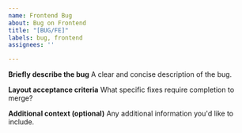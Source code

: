 ```yaml
---
name: Frontend Bug
about: Bug on Frontend
title: "[BUG/FE]"
labels: bug, frontend
assignees: ''

---
```


**Briefly describe the bug**
A clear and concise description of the bug.

**Layout acceptance criteria**
What specific fixes require completion to merge?

**Additional context (optional)**
Any additional information you'd like to include.
